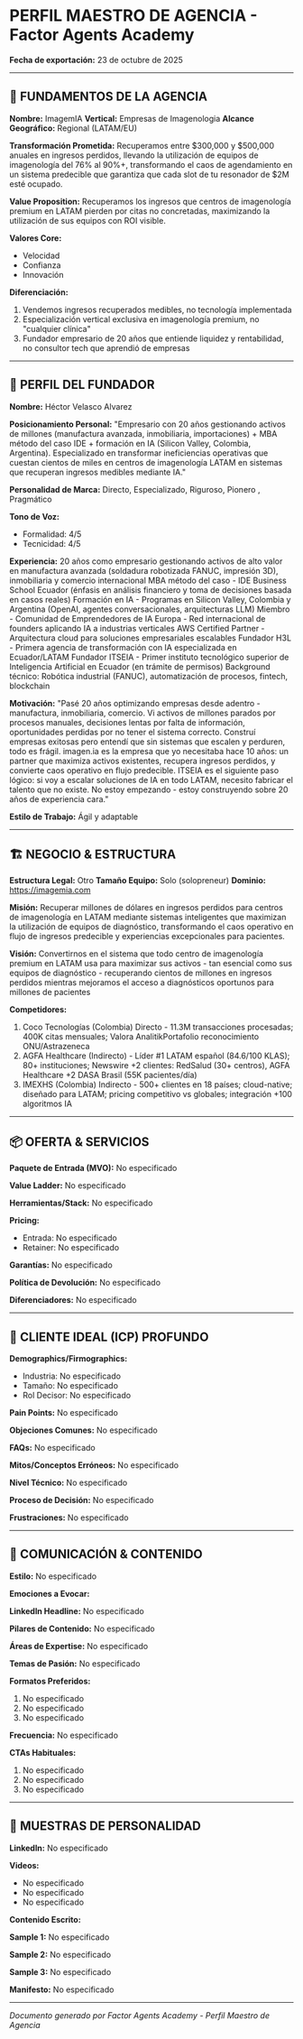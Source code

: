 # PERFIL MAESTRO DE AGENCIA - Factor Agents Academy

**Fecha de exportación:** 23 de octubre de 2025

---

## 🏢 FUNDAMENTOS DE LA AGENCIA

**Nombre:** ImagemIA
**Vertical:** Empresas de Imagenologia 
**Alcance Geográfico:** Regional (LATAM/EU)

**Transformación Prometida:**
Recuperamos entre $300,000 y $500,000 anuales en ingresos perdidos, llevando la utilización de equipos de imagenología del 76% al 90%+, transformando el caos de agendamiento en un sistema predecible que garantiza que cada slot de tu resonador de $2M esté ocupado.

**Value Proposition:**
Recuperamos los ingresos que centros de imagenología premium en LATAM pierden por citas no concretadas, maximizando la utilización de sus equipos con ROI visible.

**Valores Core:**
- Velocidad
- Confianza
- Innovación 

**Diferenciación:**
1. Vendemos ingresos recuperados medibles, no tecnología implementada
2. Especialización vertical exclusiva en imagenología premium, no "cualquier clínica"
3. Fundador empresario de 20 años que entiende liquidez y rentabilidad, no consultor tech que aprendió de empresas

---

## 👤 PERFIL DEL FUNDADOR

**Nombre:** Héctor Velasco Alvarez

**Posicionamiento Personal:**
"Empresario con 20 años gestionando activos de millones (manufactura avanzada, inmobiliaria, importaciones) + MBA método del caso IDE + formación en IA (Silicon Valley, Colombia, Argentina). Especializado en transformar ineficiencias operativas que cuestan cientos de miles en centros de imagenología LATAM en sistemas que recuperan ingresos medibles mediante IA."

**Personalidad de Marca:**
Directo, Especializado, Riguroso, Pionero , Pragmático

**Tono de Voz:**
- Formalidad: 4/5
- Tecnicidad: 4/5

**Experiencia:**
20 años como empresario gestionando activos de alto valor en manufactura avanzada (soldadura robotizada FANUC, impresión 3D), inmobiliaria y comercio internacional
MBA método del caso - IDE Business School Ecuador (énfasis en análisis financiero y toma de decisiones basada en casos reales)
Formación en IA - Programas en Silicon Valley, Colombia y Argentina (OpenAI, agentes conversacionales, arquitecturas LLM)
Miembro - Comunidad de Emprendedores de IA Europa - Red internacional de founders aplicando IA a industrias verticales
AWS Certified Partner - Arquitectura cloud para soluciones empresariales escalables
Fundador H3L - Primera agencia de transformación con IA especializada en Ecuador/LATAM
Fundador ITSEIA - Primer instituto tecnológico superior de Inteligencia Artificial en Ecuador (en trámite de permisos)
Background técnico: Robótica industrial (FANUC), automatización de procesos, fintech, blockchain

**Motivación:**
"Pasé 20 años optimizando empresas desde adentro - manufactura, inmobiliaria, comercio. Vi activos de millones parados por procesos manuales, decisiones lentas por falta de información, oportunidades perdidas por no tener el sistema correcto. Construí empresas exitosas pero entendí que sin sistemas que escalen y perduren, todo es frágil. imagen.ia es la empresa que yo necesitaba hace 10 años: un partner que maximiza activos existentes, recupera ingresos perdidos, y convierte caos operativo en flujo predecible. ITSEIA es el siguiente paso lógico: si voy a escalar soluciones de IA en todo LATAM, necesito fabricar el talento que no existe. No estoy empezando - estoy construyendo sobre 20 años de experiencia cara."

**Estilo de Trabajo:** Ágil y adaptable

---

## 🏗️ NEGOCIO & ESTRUCTURA

**Estructura Legal:** Otro
**Tamaño Equipo:** Solo (solopreneur)
**Dominio:** https://imagemia.com

**Misión:**
Recuperar millones de dólares en ingresos perdidos para centros de imagenología en LATAM mediante sistemas inteligentes que maximizan la utilización de equipos de diagnóstico, transformando el caos operativo en flujo de ingresos predecible y experiencias excepcionales para pacientes.

**Visión:**
Convertirnos en el sistema que todo centro de imagenología premium en LATAM usa para maximizar sus activos - tan esencial como sus equipos de diagnóstico - recuperando cientos de millones en ingresos perdidos mientras mejoramos el acceso a diagnósticos oportunos para millones de pacientes

**Competidores:**
1. Coco Tecnologías (Colombia) Directo - 11.3M transacciones procesadas; 400K citas mensuales; Valora AnalitikPortafolio reconocimiento ONU/Astrazeneca
2. AGFA Healthcare (Indirecto) - Líder #1 LATAM español (84.6/100 KLAS); 80+ instituciones; Newswire +2 clientes: RedSalud (30+ centros), AGFA Healthcare +2 DASA Brasil (55K pacientes/día)
3. IMEXHS (Colombia) Indirecto - 500+ clientes en 18 países; cloud-native; diseñado para LATAM; pricing competitivo vs globales; integración +100 algoritmos IA

---

## 📦 OFERTA & SERVICIOS

**Paquete de Entrada (MVO):**
No especificado

**Value Ladder:**
No especificado

**Herramientas/Stack:** No especificado

**Pricing:**
- Entrada: No especificado
- Retainer: No especificado

**Garantías:**
No especificado

**Política de Devolución:**
No especificado

**Diferenciadores:**
No especificado

---

## 🎯 CLIENTE IDEAL (ICP) PROFUNDO

**Demographics/Firmographics:**
- Industria: No especificado
- Tamaño: No especificado
- Rol Decisor: No especificado

**Pain Points:**
No especificado

**Objeciones Comunes:**
No especificado

**FAQs:**
No especificado

**Mitos/Conceptos Erróneos:**
No especificado

**Nivel Técnico:** No especificado

**Proceso de Decisión:**
No especificado

**Frustraciones:**
No especificado

---

## 📢 COMUNICACIÓN & CONTENIDO

**Estilo:** No especificado

**Emociones a Evocar:**

**LinkedIn Headline:** No especificado

**Pilares de Contenido:**
No especificado

**Áreas de Expertise:**
No especificado

**Temas de Pasión:**
No especificado

**Formatos Preferidos:**
1. No especificado
2. No especificado
3. No especificado

**Frecuencia:** No especificado

**CTAs Habituales:**
1. No especificado
2. No especificado
3. No especificado

---

## 🧬 MUESTRAS DE PERSONALIDAD

**LinkedIn:** No especificado

**Videos:**
- No especificado
- No especificado
- No especificado

**Contenido Escrito:**

**Sample 1:**
No especificado

**Sample 2:**
No especificado

**Sample 3:**
No especificado

**Manifesto:**
No especificado

---

*Documento generado por Factor Agents Academy - Perfil Maestro de Agencia*

